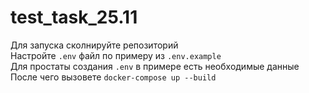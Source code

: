 # test_task_25.11

Для запуска сколнируйте репозиторий\
Настройте `.env` файл по примеру из `.env.example`\
Для простаты создания `.env` в примере есть необходимые данные\
После чего вызовете `docker-compose up --build`